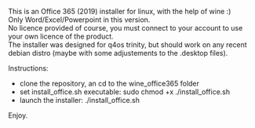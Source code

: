 This is an Office 365 (2019) installer for linux, with the help of wine :)  
Only Word/Excel/Powerpoint in this version.  
No licence provided of course, you must connect to your account to use your own licence of the product.  
The installer was designed for q4os trinity, but should work on any recent debian distro (maybe with some adjustements to the .desktop files).

Instructions:
- clone the repository, an cd to the wine_office365 folder
- set install_office.sh executable: sudo chmod +x ./install_office.sh
- launch the installer: ./install_office.sh

Enjoy.


